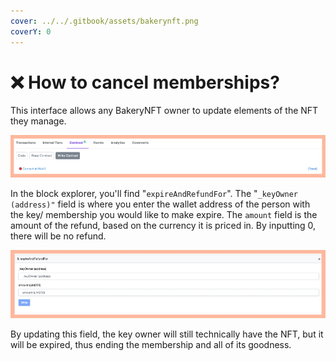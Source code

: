 ```yaml
---
cover: ../../.gitbook/assets/bakerynft.png
coverY: 0
---
```


# ❌ How to cancel memberships?

This interface allows any BakeryNFT owner to update elements of the NFT they manage.

![](<../../.gitbook/assets/1 (6).png>)

In the block explorer, you'll find "`expireAndRefundFor`". The "`_keyOwner (address)"` field is where you enter the wallet address of the person with the key/ membership you would like to make expire. The `amount` field is the amount of the refund, based on the currency it is priced in. By inputting 0, there will be no refund.

![](<../../.gitbook/assets/2 (2).png>)

By updating this field, the key owner will still technically have the NFT, but it will be expired, thus ending the membership and all of its goodness.
